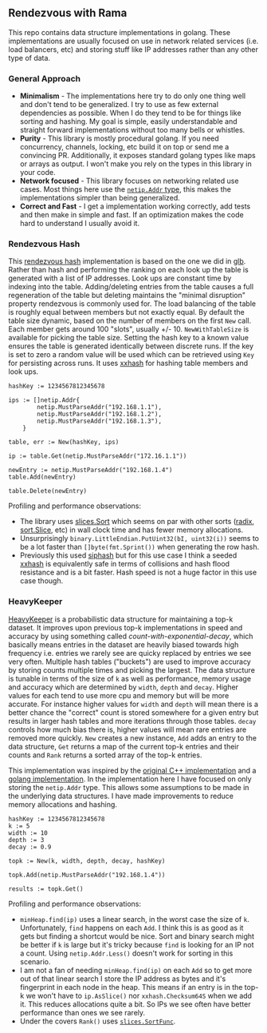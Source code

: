 ## Rendezvous with Rama

This repo contains data structure implementations in golang. These implementations are usually focused on use in network related services (i.e. load balancers, etc) and storing stuff like IP addresses rather than any other type of data.

### General Approach
* __Minimalism__ - The implementations here try to do only one thing well and don't tend to be generalized. I try to use as few external dependencies as possible. When I do they tend to be for things like sorting and hashing. My goal is simple, easily understandable and straight forward implementations without too many bells or whistles.
* __Purity__ - This library is mostly procedural golang. If you need concurrency, channels, locking, etc build it on top or send me a convincing PR. Additionally, it exposes standard golang types like maps or arrays as output. I won't make you rely on the types in this library in your code.
* __Network focused__ - This library focuses on networking related use cases. Most things here use the [`netip.Addr` type](https://pkg.go.dev/net/netip#Addr), this makes the implementations simpler than being generalized.
* __Correct and Fast__ - I get a implementation working correctly, add tests and then make in simple and fast. If an optimization makes the code hard to understand I usually avoid it.

### Rendezvous Hash

This [rendezvous hash](https://en.wikipedia.org/wiki/Rendezvous_hashing) implementation is based on the one we did in [glb](https://github.com/github/glb-director/blob/master/docs/development/glb-hashing.md). Rather than hash and performing the ranking on each look up the table is generated with a list of IP addresses. Look ups are constant time by indexing into the table. Adding/deleting entries from the table causes a full regeneration of the table but deleting maintains the "minimal disruption" property rendezvous is commonly used for. The load balancing of the table is roughly equal between members but not exactly equal. By default the table size dynamic, based on the number of members on the first `New` call. Each member gets around 100 "slots", usually +/- 10. `NewWithTableSize` is available for picking the table size. Setting the hash key to a known value ensures the table is generated identically between discrete runs. If the key is set to zero a random value will be used which can be retrieved using `Key` for persisting across runs. It uses [xxhash](https://cyan4973.github.io/xxHash/) for hashing table members and look ups.
```
hashKey := 1234567812345678

ips := []netip.Addr{
		netip.MustParseAddr("192.168.1.1"),
		netip.MustParseAddr("192.168.1.2"),
		netip.MustParseAddr("192.168.1.3"),
	}

table, err := New(hashKey, ips)

ip := table.Get(netip.MustParseAddr("172.16.1.1"))

newEntry := netip.MustParseAddr("192.168.1.4")
table.Add(newEntry)

table.Delete(newEntry)
```

Profiling and performance observations:
* The library uses [slices.Sort](https://pkg.go.dev/golang.org/x/exp/slices#Sort) which seems on par with other sorts ([radix](https://github.com/twotwotwo/sorts), [sort.Slice](https://pkg.go.dev/sort#Slice), etc) in wall clock time and has fewer memory allocations.
* Unsurprisingly `binary.LittleEndian.PutUint32(bI, uint32(i))` seems to be a lot faster than `[]byte(fmt.Sprint())` when generating the row hash.
* Previously this used [siphash](https://en.wikipedia.org/wiki/SipHash) but for this use case I think a seeded [xxhash](https://cyan4973.github.io/xxHash/) is equivalently safe in terms of collisions and hash flood resistance and is a bit faster. Hash speed is not a huge factor in this use case though.

### HeavyKeeper

[HeavyKeeper](https://www.usenix.org/system/files/conference/atc18/atc18-gong.pdf) is a probabilistic data structure for maintaining a top-k dataset. It improves upon previous top-k implementations in speed and accuracy by using something called *count-with-exponential-decay*, which basically means entries in the dataset are heavily biased towards high frequency i.e. entries we rarely see are quicky replaced by entries we see very often. Multiple hash tables ("buckets") are used to improve accuracy by storing counts multiple times and picking the largest. The data structure is tunable in terms of the size of `k` as well as performance, memory usage and accuracy which are determined by `width`, `depth` and `decay`. Higher values for each tend to use more cpu and memory but will be more accurate. For instance higher values for `width` and `depth` will mean there is a better chance the "correct" count is stored somewhere for a given entry but results in larger hash tables and more iterations through those tables. `decay` controls how much bias there is, higher values will mean rare entries are removed more quickly. `New` creates a new instance, `Add` adds an entry to the data structure, `Get` returns a map of the current top-k entries and their counts and `Rank` returns a sorted array of the top-k entries.

This implementation was inspired by the [original C++ implementation](https://github.com/papergitkeeper/heavy-keeper-project/) and a [golang implementation](https://github.com/migotom/heavykeeper). In the implementation here I have focused on only storing the `netip.Addr` type. This allows some assumptions to be made in the underlying data structures. I have made improvements to reduce memory allocations and hashing.

```
hashKey := 1234567812345678
k := 5
width := 10
depth := 3
decay := 0.9

topk := New(k, width, depth, decay, hashKey)

topk.Add(netip.MustParseAddr("192.168.1.4"))

results := topk.Get()
```

Profiling and performance observations:
* `minHeap.find(ip)` uses a linear search, in the worst case the size of `k`. Unfortunately, `find` happens on each `Add`. I think this is as good as it gets but finding a shortcut would be nice. Sort and binary search might be better if `k` is large but it's tricky because `find` is looking for an IP not a count. Using `netip.Addr.Less()` doesn't work for sorting in this scenario.
* I am not a fan of needing `minHeap.find(ip)` on each `Add` so to get more out of that linear search I store the IP address as bytes and it's fingerprint in each node in the heap. This means if an entry is in the top-k we won't have to `ip.AsSlice()` nor `xxhash.Checksum64S` when we add it. This reduces allocations quite a bit. So IPs we see often have better performance than ones we see rarely.
* Under the covers `Rank()` uses [`slices.SortFunc`](https://pkg.go.dev/golang.org/x/exp/slices#SortFunc).